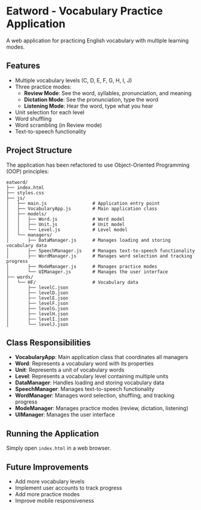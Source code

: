 # Eatword - Vocabulary Practice Application

A web application for practicing English vocabulary with multiple learning modes.

## Features

- Multiple vocabulary levels (C, D, E, F, G, H, I, J)
- Three practice modes:
  - **Review Mode**: See the word, syllables, pronunciation, and meaning
  - **Dictation Mode**: See the pronunciation, type the word
  - **Listening Mode**: Hear the word, type what you hear
- Unit selection for each level
- Word shuffling
- Word scrambling (in Review mode)
- Text-to-speech functionality

## Project Structure

The application has been refactored to use Object-Oriented Programming (OOP) principles:

```
eatword/
├── index.html
├── styles.css
├── js/
│   ├── main.js                 # Application entry point
│   ├── VocabularyApp.js        # Main application class
│   ├── models/
│   │   ├── Word.js             # Word model
│   │   ├── Unit.js             # Unit model
│   │   └── Level.js            # Level model
│   └── managers/
│       ├── DataManager.js      # Manages loading and storing vocabulary data
│       ├── SpeechManager.js    # Manages text-to-speech functionality
│       ├── WordManager.js      # Manages word selection and tracking progress
│       ├── ModeManager.js      # Manages practice modes
│       └── UIManager.js        # Manages the user interface
├── words/
│   └── HF/                     # Vocabulary data
│       ├── levelC.json
│       ├── levelD.json
│       ├── levelE.json
│       ├── levelF.json
│       ├── levelG.json
│       ├── levelH.json
│       ├── levelI.json
│       └── levelJ.json

```

## Class Responsibilities

- **VocabularyApp**: Main application class that coordinates all managers
- **Word**: Represents a vocabulary word with its properties
- **Unit**: Represents a unit of vocabulary words
- **Level**: Represents a vocabulary level containing multiple units
- **DataManager**: Handles loading and storing vocabulary data
- **SpeechManager**: Manages text-to-speech functionality
- **WordManager**: Manages word selection, shuffling, and tracking progress
- **ModeManager**: Manages practice modes (review, dictation, listening)
- **UIManager**: Manages the user interface

## Running the Application

Simply open `index.html` in a web browser.

## Future Improvements

- Add more vocabulary levels
- Implement user accounts to track progress
- Add more practice modes
- Improve mobile responsiveness